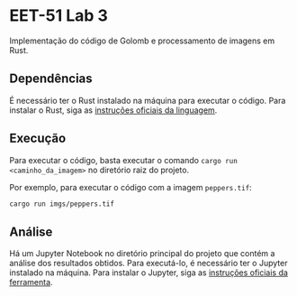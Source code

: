 # EET-51 Lab 3

Implementação do código de Golomb e processamento de imagens em Rust.

## Dependências

É necessário ter o Rust instalado na máquina para executar o código. Para instalar o Rust, siga as [instruções oficiais da linguagem](https://www.rust-lang.org/tools/install).

## Execução

Para executar o código, basta executar o comando `cargo run <caminho_da_imagem>` no diretório raiz do projeto.

Por exemplo, para executar o código com a imagem `peppers.tif`:

```bash
cargo run imgs/peppers.tif
```

## Análise

Há um Jupyter Notebook no diretório principal do projeto que contém a análise dos resultados obtidos. Para executá-lo, é necessário ter o Jupyter instalado na máquina. Para instalar o Jupyter, siga as [instruções oficiais da ferramenta](https://jupyter.org/install).
